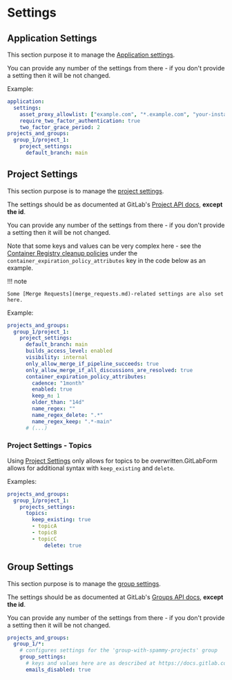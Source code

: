 # Settings

## Application Settings

This section purpose it to manage the [Application settings](https://docs.gitlab.com/ee/api/settings.html).

You can provide any number of the settings from there - if you don't provide a setting then it will be not changed.

Example:

```yaml
application:
  settings:
    asset_proxy_allowlist: ["example.com", "*.example.com", "your-instance.com"]
    require_two_factor_authentication: true
    two_factor_grace_period: 2
projects_and_groups:
  group_1/project_1:
    project_settings:
      default_branch: main
```

## Project Settings

This section purpose is to manage the [project settings](https://docs.gitlab.com/ee/user/project/settings/).

The settings should be as documented at GitLab's [Project API docs](https://docs.gitlab.com/ee/api/projects.html#edit-project), **except the id**.

You can provide any number of the settings from there - if you don't provide a setting then it will be not changed.

Note that some keys and values can be very complex here - see the [Container Registry cleanup policies](https://docs.gitlab.com/ee/user/packages/container_registry/reduce_container_registry_storage.html#use-the-cleanup-policy-api) under the `container_expiration_policy_attributes` key in the code below as an example.

!!! note

    Some [Merge Requests](merge_requests.md)-related settings are also set here.

Example:

```yaml
projects_and_groups:
  group_1/project_1:
    project_settings:
      default_branch: main
      builds_access_level: enabled
      visibility: internal
      only_allow_merge_if_pipeline_succeeds: true
      only_allow_merge_if_all_discussions_are_resolved: true
      container_expiration_policy_attributes:
        cadence: "1month"
        enabled: true
        keep_n: 1
        older_than: "14d"
        name_regex: ""
        name_regex_delete: ".*"
        name_regex_keep: ".*-main"
      # (...)
```

### Project Settings - Topics

Using [Project Settings](./settings.md#project-settings) only allows for topics to be overwritten.GitLabForm allows for additional syntax with `keep_existing` and `delete`.

Examples:

```yaml
projects_and_groups:
  group_1/project_1:
    projects_settings:
      topics:
        keep_existing: true
        - topicA
        - topicB
        - topicC
            delete: true
```


## Group Settings

This section purpose is to manage the [group settings](https://docs.gitlab.com/ee/user/group/).

The settings should be as documented at GitLab's [Groups API docs](https://docs.gitlab.com/ee/api/groups.html#update-group), **except the id**.

You can provide any number of the settings from there - if you don't provide a setting then it will be not changed.

```yaml
projects_and_groups:
  group_1/*:
    # configures settings for the 'group-with-spammy-projects' group
    group_settings:
      # keys and values here are as described at https://docs.gitlab.com/ee/api/groups.html#update-group
      emails_disabled: true
```

